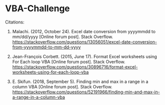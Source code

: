 # VBA-Challenge

Citations: 

1. Malachi. (2012, October 24). Excel date conversion from yyyymmdd to mm/dd/yyyy [Online forum post]. Stack Overflow. https://stackoverflow.com/questions/13056051/excel-date-conversion-from-yyyymmdd-to-mm-dd-yyyy

2. Jean-François Corbett. (2015, June 17). Format Excel worksheets using For Each loop VBA [Online forum post]. Stack Overflow. https://stackoverflow.com/questions/30896716/format-excel-worksheets-using-for-each-loop-vba

3. E. Skifun. (2018, September 5). Finding min and max in a range in a column VBA [Online forum post]. Stack Overflow. https://stackoverflow.com/questions/52191966/finding-min-and-max-in-a-range-in-a-column-vba
